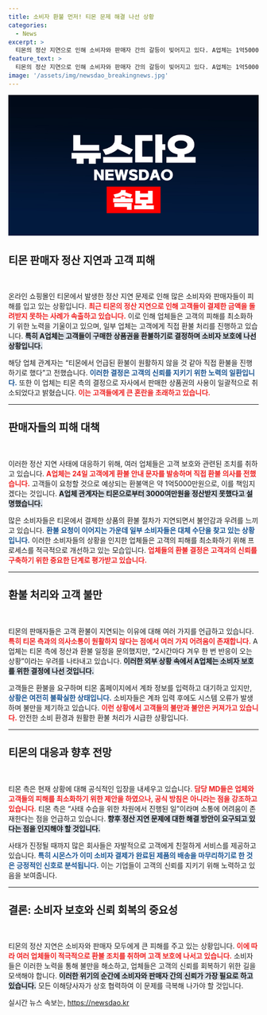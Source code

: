 ```yaml
---
title: 소비자 환불 먼저! 티몬 문제 해결 나선 상황
categories:
  - News
excerpt: >
  티몬의 정산 지연으로 인해 소비자와 판매자 간의 갈등이 빚어지고 있다. A업체는 1억5000만원 환불 결정을 내렸지만, 티몬은 고객의 피해를 줄이기 위한 방법론을 미정이라고 해명했다. 소비자들은 환불 지연에 불안해하며 티몬 홈페이지에서 답변을 기다리고 있다.
feature_text: >
  티몬의 정산 지연으로 인해 소비자와 판매자 간의 갈등이 빚어지고 있다. A업체는 1억5000만원 환불 결정을 내렸지만, 티몬은 고객의 피해를 줄이기 위한 방법론을 미정이라고 해명했다. 소비자들은 환불 지연에 불안해하며 티몬 홈페이지에서 답변을 기다리고 있다.
image: '/assets/img/newsdao_breakingnews.jpg'
---
```


<p><img src="/assets/img/newsdao_breakingnews.jpg" alt="cryptoinkorea 속보" /></p>

<h2 data-ke-size="size26">티몬 판매자 정산 지연과 고객 피해</h2>

<p data-ke-size="size16">&nbsp;</p>

<p>온라인 쇼핑몰인 티몬에서 발생한 정산 지연 문제로 인해 많은 소비자와 판매자들이 피해를 입고 있는 상황입니다. <b><span style="color: #ee2323;">최근 티몬의 정산 지연으로 인해 고객들이 결제한 금액을 돌려받지 못하는 사례가 속출하고 있습니다.</span></b> 이로 인해 업체들은 고객의 피해를 최소화하기 위한 노력을 기울이고 있으며, 일부 업체는 고객에게 직접 환불 처리를 진행하고 있습니다. <b><span style="background-color: #21538527;">특히 A업체는 고객들이 구매한 상품권을 환불하기로 결정하며 소비자 보호에 나선 상황입니다.</span></b></p>

<p>해당 업체 관계자는 “티몬에서 언급된 환불이 원활하지 않을 것 같아 직접 환불을 진행하기로 했다”고 전했습니다. <b><span style="color: #1a5490;">이러한 결정은 고객의 신뢰를 지키기 위한 노력의 일환입니다.</span></b> 또한 이 업체는 티몬 측의 결정으로 자사에서 판매한 상품권의 사용이 일괄적으로 취소되었다고 밝혔습니다. <b><span style="color: #ee2323;">이는 고객들에게 큰 혼란을 초래하고 있습니다.</span></b></p>

<hr>

<h2 data-ke-size="size26">판매자들의 피해 대책</h2>

<p data-ke-size="size16">&nbsp;</p>

<p>이러한 정산 지연 사태에 대응하기 위해, 여러 업체들은 고객 보호와 관련된 조치를 취하고 있습니다. <b><span style="color: #ee2323;">A업체는 24일 고객에게 환불 안내 문자를 발송하며 직접 환불 의사를 전했습니다.</span></b> 고객들이 요청할 것으로 예상되는 환불액은 약 1억5000만원으로, 이를 책임지겠다는 것입니다. <b><span style="background-color: #21538527;">A업체 관계자는 티몬으로부터 3000여만원을 정산받지 못했다고 설명했습니다.</span></b></p>

<p>많은 소비자들은 티몬에서 결제한 상품의 환불 절차가 지연되면서 불안감과 우려를 느끼고 있습니다. <b><span style="color: #1a5490;">환불 요청이 이어지는 가운데 일부 소비자들은 대체 수단을 찾고 있는 상황입니다.</span></b> 이러한 소비자들의 상황을 인지한 업체들은 고객의 피해를 최소화하기 위해 프로세스를 적극적으로 개선하고 있는 모습입니다. <b><span style="color: #ee2323;">업체들의 환불 결정은 고객과의 신뢰를 구축하기 위한 중요한 단계로 평가받고 있습니다.</span></b></p>

<hr>

<h2 data-ke-size="size26">환불 처리와 고객 불만</h2>

<p data-ke-size="size16">&nbsp;</p>

<p>티몬의 판매자들은 고객 환불이 지연되는 이유에 대해 여러 가지를 언급하고 있습니다. <b><span style="color: #ee2323;">특히 티몬 측과의 의사소통이 원활하지 않다는 점에서 여러 가지 어려움이 존재합니다.</span></b> A업체는 티몬 측에 정산과 환불 일정을 문의했지만, “2시간마다 겨우 한 번 반응이 오는 상황”이라는 우려를 나타내고 있습니다. <b><span style="background-color: #21538527;">이러한 외부 상황 속에서 A업체는 소비자 보호를 위한 결정에 나선 것입니다.</span></b></p>

<p>고객들은 환불을 요구하며 티몬 홈페이지에서 계좌 정보를 입력하고 대기하고 있지만, <b><span style="color: #1a5490;">상황은 여전히 불확실한 상태입니다.</span></b> 소비자들은 계좌 입력 후에도 시스템 오류가 발생하며 불만을 제기하고 있습니다. <b><span style="color: #ee2323;">이런 상황에서 고객들의 불만과 불안은 커져가고 있습니다.</span></b> 안전한 소비 환경과 원활한 환불 처리가 시급한 상황입니다.</p>

<hr>

<h2 data-ke-size="size26">티몬의 대응과 향후 전망</h2>

<p data-ke-size="size16">&nbsp;</p>

<p>티몬 측은 현재 상황에 대해 공식적인 입장을 내세우고 있습니다. <b><span style="color: #ee2323;">담당 MD들은 업체와 고객들의 피해를 최소화하기 위한 제안을 하였으나, 공식 방침은 아니라는 점을 강조하고 있습니다.</span></b> 티몬 측은 “사태 수습을 위한 차원에서 진행된 일”이라며 소통에 어려움이 존재한다는 점을 언급하고 있습니다. <b><span style="background-color: #21538527;">향후 정산 지연 문제에 대한 해결 방안이 요구되고 있다는 점을 인지해야 할 것입니다.</span></b></p>

<p>사태가 진정될 때까지 많은 회사들은 자발적으로 고객에게 친절하게 서비스를 제공하고 있습니다. <b><span style="color: #1a5490;">특히 시몬스가 이미 소비자 결제가 완료된 제품의 배송을 마무리하기로 한 것은 긍정적인 신호로 분석됩니다.</span></b> 이는 기업들이 고객의 신뢰를 지키기 위해 노력하고 있음을 보여줍니다.</p>

<hr>

<h2 data-ke-size="size26">결론: 소비자 보호와 신뢰 회복의 중요성</h2>

<p data-ke-size="size16">&nbsp;</p>

<p>티몬의 정산 지연은 소비자와 판매자 모두에게 큰 피해를 주고 있는 상황입니다. <b><span style="color: #ee2323;">이에 따라 여러 업체들이 적극적으로 환불 조치를 취하며 고객 보호에 나서고 있습니다.</span></b> 소비자들은 이러한 노력을 통해 불만을 해소하고, 업체들은 고객의 신뢰를 회복하기 위한 길을 모색해야 합니다. <b><span style="background-color: #21538527;">이러한 위기의 순간에 소비자와 판매자 간의 신뢰가 가장 필요로 하고 있습니다.</span></b> 모든 이해당사자가 상호 협력하여 이 문제를 극복해 나가야 할 것입니다.</p>
실시간 뉴스 속보는, <a href="https://newsdao.kr" rel="dofollow">https://newsdao.kr</a>


